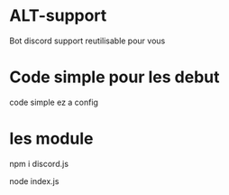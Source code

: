 # ALT-support
Bot discord support reutilisable pour vous

# Code simple pour les debut

code simple ez a config 

# les module

npm i discord.js

node index.js
